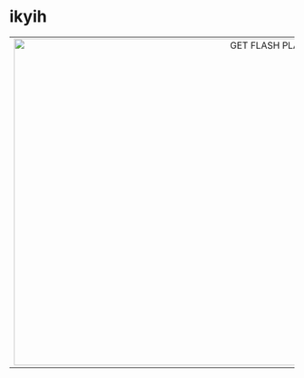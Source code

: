 # ikyih

 <div>
            <table width="100%" height="100%">
                <tr>
                    <td  align="center" valign="top">
                           <object type="application/x-shockwave-flash" id="stage" data="misnowdriftland_final.swf" width="900" height="578">
                            <param name="allowScriptAccess" value="sameDomain" />
                            <param name="movie" value="misnowdriftland_final.swf" />
                            <param name="quality" value="high" />
                            <param name="menu" value="false" />
                                   <a target="_blank" href="http://www.adobe.com/shockwave/download/download.cgi?P1_Prod_Version=ShockwaveFlash"><img src="img/noflash.jpg" alt="GET FLASH PLAYER" height="578" width="900" border="0" /></a>
                        </object>
                    </td>
                </tr>
            </table>
        </div>
        <script src="https://unpkg.com/@ruffle-rs/ruffle"></script>
